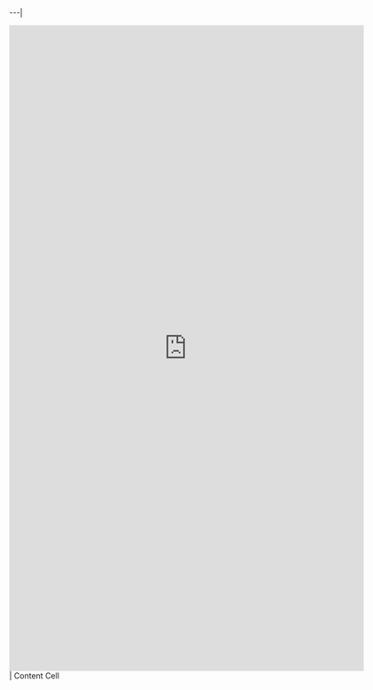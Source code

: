   ---|
  <iframe src="https://docs.google.com/forms/d/e/1FAIpQLSesNLM6fISHZK_2-EDRbChuLGStZcWz9IYGnSDAa9MMc3IgSw/viewform?embedded=true" width="640px" height="1165px" frameborder="0" marginheight="0" marginwidth="0">Loading…</iframe>  | Content Cell
